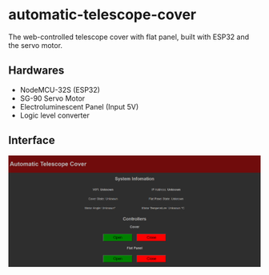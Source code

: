 # automatic-telescope-cover
The web-controlled telescope cover with flat panel, built with ESP32 and the servo motor.

## Hardwares
* NodeMCU-32S (ESP32)
* SG-90 Servo Motor
* Electroluminescent Panel (Input 5V)
* Logic level converter

## Interface
<img src="./example.png">

